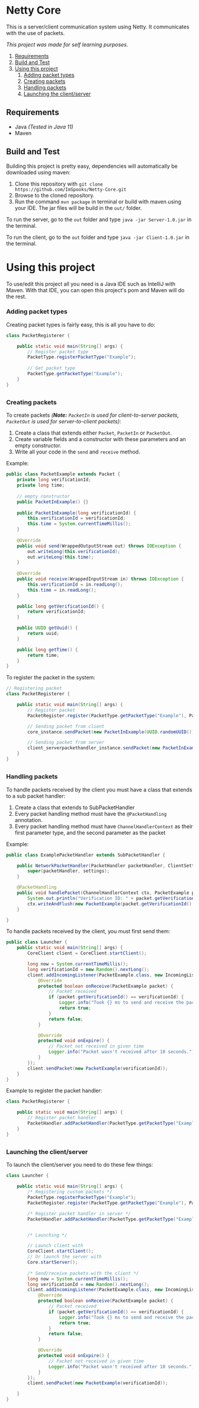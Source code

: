 # Netty Core
This is a server/client communication system using Netty.
It communicates with the use of packets.

<i>This project was made for self learning purposes.</i>

1. [Requirements](#requirements)
2. [Build and Test](#build-and-test)
3. [Using this project](#using-this-project)
    1. [Adding packet types](#adding-packet-types)
    2. [Creating packets](#creating-packets)
    3. [Handling packets](#handling-packets)
    4. [Launching the client/server](#launching-the-clientserver)


## Requirements
- Java <i>(Tested in Java 11)</i>
- Maven

## Build and Test
Building this project is pretty easy, dependencies will automatically be downloaded using maven:
1. Clone this repository with `git clone https://github.com/ImSpooks/Netty-Core.git`
2. Browse to the cloned repository.
3. Run the command `mvn package` in terminal or build with maven using your IDE. The jar files will be build in the `out/` folder.

To run the server, go to the `out` folder and type `java -jar Server-1.0.jar` in the terminal.

To run the client, go to the `out` folder and type `java -jar Client-1.0.jar` in the terminal.

# Using this project
To use/edit this project all you need is a Java IDE such as IntelliJ with Maven.
With that IDE, you can open this project's pom and Maven will do the rest.

### Adding packet types
Creating packet types is fairly easy, this is all you have to do:
```java
class PacketRegisterer {

    public static void main(String[] args) {
        // Register packet type
        PacketType.registerPacketType("Example");
        
        // Get packet type
        PacketType.getPacketType("Example");
    }
}
```
##
### Creating packets
To create packets <i>(<b>Note:</b> `PacketIn` is used for client-to-server packets, `PacketOut` is used for server-to-client packets)</i>:
1. Create a class that extends either `Packet`, `PacketIn` or `PacketOut`.
2. Create variable fields and a constructor with these parameters and an empty constructor.
3. Write all your code in the `send` and `receive` method.

Example:

```java
public class PacketExample extends Packet {
    private long verificationId;
    private long time;
    
    // empty constructor
    public PacketInExample() {}
    
    public PacketInExample(long verificationId) {
        this.verificationId = verificationId;
        this.time = System.currentTimeMillis();
    }
    
    @Override
    public void send(WrappedOutputStream out) throws IOException {
        out.writeLong(this.verificationId);
        out.writeLong(this.time);
    }
    
    @Override
    public void receive(WrappedInputStream in) throws IOException {
        this.verificationId = in.readLong();
        this.time = in.readLong();
    }

    public long getVerificationId() {
        return verificationId;
    }

    public UUID getUuid() {
        return uuid;
    }

    public long getTime() {
        return time;
    }
}
```

To register the packet in the system:
```java
// Registering packet
class PacketRegisterer {

    public static void main(String[] args) {
        // Register packet
        PacketRegister.register(PacketType.getPacketType("Example"), PacketInExample.class);

        // Sending packet from client
        core_instance.sendPacket(new PacketInExample(UUID.randomUUID()));

        // Sending packet from server
        client_serverpackethandler_instance.sendPacket(new PacketInExample(UUID.randomUUID()));
    }
}
```
##
### Handling packets
To handle packets received by the client you must have a class that extends to a sub packet handler:
1. Create a class that extends to SubPacketHandler
2. Every packet handling method must have the `@PacketHandling` annotation.
3. Every packet handling method must have `ChannelHandlerContext` as their first parameter type, and the second parameter as the packet

Example:

```java
public class ExamplePacketHandler extends SubPacketHandler {

    public NetworkPacketHandler(PacketHandler packetHandler, ClientSettings settings) {
        super(packetHandler, settings);
    }

    @PacketHandling
    public void handlePacket(ChannelHandlerContext ctx, PacketExample packet) {
        System.out.println("Verification ID: " + packet.getVerificationId() + ", latency: " + (System.currentTimeMillis() - packet.getTime()) + " ms");
        ctx.writeAndFlush(new PacketExample(packet.getVerificationId(), packet.getUUID()));
    }

}
```

To handle packets received by the client, you must first send them:
```java
public class Launcher {
    public static void main(String[] args) {
        CoreClient client = CoreClient.startClient();

        long now = System.currentTimeMillis();
        long verificationId = new Random().nextLong();
        client.addIncomingListener(PacketExample.class, new IncomingListener<PacketExample>(10) {
            @Override
            protected boolean onReceive(PacketExample packet) {
                // Packet received
                if (packet.getVerificationId() == verificationId) {
                    Logger.info("Took {} ms to send and receive the packet", packet.Time() - now);
                    return true;
                }
                return false;
            }

            @Override
            protected void onExpire() {
                // Packet not received in given time
                Logger.info("Packet wasn't received after 10 seconds.");
            }
        });
        client.sendPacket(new PacketExample(verificationId));
    }
}
```

Example to register the packet handler:
```java
class PacketRegisterer {

    public static void main(String[] args) {
        // Register packet handler
        PacketHandler.addPacketHandler(PacketType.getPacketType("Example"), ExamplePacketHandler.class);
    }
}
```
##
### Launching the client/server
To launch the client/server you need to do these few things:
```java
class Launcher {

    public static void main(String[] args) {
        /* Registering custom packets */
        PacketType.registerPacketType("Example");
        PacketRegister.register(PacketType.getPacketType("Example"), PacketInExample.class);

        /* Register packet handler in server */
        PacketHandler.addPacketHandler(PacketType.getPacketType("Example"), ExamplePacketHandler.class);


        /* Launching */

        // Launch client with
        CoreClient.startClient();
        // Or launch the server with
        Core.startServer();
        
        /* Send/receive packets with the client */
        long now = System.currentTimeMillis();
        long verificationId = new Random().nextLong();
        client.addIncomingListener(PacketExample.class, new IncomingListener<PacketExample>(10) {
            @Override
            protected boolean onReceive(PacketExample packet) {
                // Packet received
                if (packet.getVerificationId() == verificationId) {
                    Logger.info("Took {} ms to send and receive the packet", packet.Time() - now);
                    return true;
                }
                return false;
            }

            @Override
            protected void onExpire() {
                // Packet not received in given time
                Logger.info("Packet wasn't received after 10 seconds.");
            }
        });
        client.sendPacket(new PacketExample(verificationId));

    }
}
```